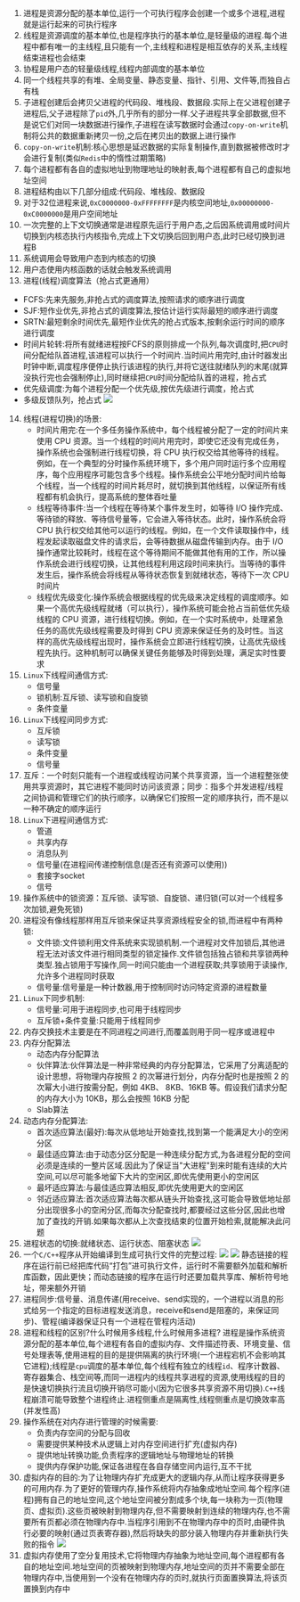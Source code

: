 1. 进程是资源分配的基本单位,运行一个可执行程序会创建一个或多个进程,进程就是运行起来的可执行程序
2. 线程是资源调度的基本单位,也是程序执行的基本单位,是轻量级的进程.每个进程中都有唯一的主线程,且只能有一个,主线程和进程是相互依存的关系,主线程结束进程也会结束
3. 协程是用户态的轻量级线程,线程内部调度的基本单位
4. 同一个线程共享的有堆、全局变量、静态变量、指针、引用、文件等,而独自占有栈
5. 子进程创建后会拷贝父进程的代码段、堆栈段、数据段.实际上在父进程创建子进程后,父子进程除了`pid`外,几乎所有的部分一样.父子进程共享全部数据,但不是说它们对同一块数据进行操作,子进程在读写数据时会通过`copy-on-write`机制将公共的数据重新拷贝一份,之后在拷贝出的数据上进行操作
6. `copy-on-write`机制:核心思想是延迟数据的实际复制操作,直到数据被修改时才会进行复制(类似`Redis`中的惰性过期策略)
7. 每个进程都有各自的虚拟地址到物理地址的映射表,每个进程都有自己的虚拟地址空间
8. 进程结构由以下几部分组成:代码段、堆栈段、数据段
9. 对于32位进程来说,`0xC0000000-0xFFFFFFFF`是内核空间地址,`0x00000000-0xC0000000`是用户空间地址
10. 一次完整的上下文切换通常是进程原先运行于用户态,之后因系统调用或时间片切换到内核态执行内核指令,完成上下文切换后回到用户态,此时已经切换到进程B
11. 系统调用会导致用户态到内核态的切换
12. 用户态使用内核函数的话就会触发系统调用
13. 进程(线程)调度算法（抢占式更通用）
   * FCFS:先来先服务,非抢占式的调度算法,按照请求的顺序进行调度
   * SJF:短作业优先,非抢占式的调度算法,按估计运行实际最短的顺序进行调度
   * SRTN:最短剩余时间优先,最短作业优先的抢占式版本,按剩余运行时间的顺序进行调度
   * 时间片轮转:将所有就绪进程按FCFS的原则排成一个队列,每次调度时,把`CPU`时间分配给队首进程,该进程可以执行一个时间片.当时间片用完时,由计时器发出时钟中断,调度程序便停止执行该进程的执行,并将它送往就绪队列的末尾(就算没执行完也会强制停止),同时继续把`CPU`时间分配给队首的进程，抢占式
   * 优先级调度:为每个进程分配一个优先级,按优先级进行调度，抢占式
   * 多级反馈队列，抢占式
   ![](../markdown图像集/2025-03-09-17-35-24.png)  
14. 线程(进程切换)的场景:
    * 时间片用完:在一个多任务操作系统中，每个线程被分配了一定的时间片来使用 CPU 资源。当一个线程的时间片用完时，即使它还没有完成任务，操作系统也会强制进行线程切换，将 CPU 执行权交给其他等待的线程。例如，在一个典型的分时操作系统环境下，多个用户同时运行多个应用程序，每个应用程序可能包含多个线程。操作系统会公平地分配时间片给每个线程，当一个线程的时间片耗尽时，就切换到其他线程，以保证所有线程都有机会执行，提高系统的整体吞吐量
    * 线程等待事件:当一个线程在等待某个事件发生时，如等待 I/O 操作完成、等待锁的释放、等待信号量等，它会进入等待状态。此时，操作系统会将 CPU 执行权交给其他可以运行的线程。例如，在一个文件读取操作中，线程发起读取磁盘文件的请求后，会等待数据从磁盘传输到内存。由于 I/O 操作通常比较耗时，线程在这个等待期间不能做其他有用的工作，所以操作系统会进行线程切换，让其他线程利用这段时间来执行。当等待的事件发生后，操作系统会将线程从等待状态恢复到就绪状态，等待下一次 CPU 时间片
    * 线程优先级变化:操作系统会根据线程的优先级来决定线程的调度顺序。如果一个高优先级线程就绪（可以执行），操作系统可能会抢占当前低优先级线程的 CPU 资源，进行线程切换。例如，在一个实时系统中，处理紧急任务的高优先级线程需要及时得到 CPU 资源来保证任务的及时性。当这样的高优先级线程出现时，操作系统会立即进行线程切换，让高优先级线程先执行。这种机制可以确保关键任务能够及时得到处理，满足实时性要求
15. `Linux`下线程间通信方式:
    * 信号量
    * 锁机制:互斥锁、读写锁和自旋锁
    * 条件变量
16. `Linux`下线程间同步方式:
    * 互斥锁
    * 读写锁
    * 条件变量
    * 信号量
17. 互斥：一个时刻只能有一个进程或线程访问某个共享资源，当一个进程整张使用共享资源时，其它进程不能同时访问该资源；同步：指多个并发进程/线程之间协调和管理它们的执行顺序，以确保它们按照一定的顺序执行，而不是以一种不确定的顺序运行
18. `Linux`下进程间通信方式:
    * 管道
    * 共享内存
    * 消息队列
    * 信号量(在进程间传递控制信息(是否还有资源可以使用))
    * 套接字socket
    * 信号
19. 操作系统中的锁资源：互斥锁、读写锁、自旋锁、递归锁(可以对一个线程多次加锁,避免死锁)
20. 进程没有像线程那样用互斥锁来保证共享资源线程安全的锁,而进程中有两种锁:
    * 文件锁:文件锁利用文件系统来实现锁机制.一个进程对文件加锁后,其他进程无法对该文件进行相同类型的锁定操作.文件锁包括独占锁和共享锁两种类型.独占锁用于写操作,同一时间只能由一个进程获取;共享锁用于读操作,允许多个进程同时获取
    * 信号量:信号量是一种计数器,用于控制同时访问特定资源的进程数量
21. `Linux`下同步机制:
    * 信号量:可用于进程同步,也可用于线程同步
    * 互斥锁+条件变量:只能用于线程同步
22. 内存交换技术主要是在不同进程之间进行,而覆盖则用于同一程序或进程中
23. 内存分配算法
    * 动态内存分配算法
    * 伙伴算法:伙伴算法是一种非常经典的内存分配算法，它采用了分离适配的设计思想，将物理内存按照 2 的次幂进行划分，内存分配时也是按照 2 的次幂大小进行按需分配，例如 4KB、 8KB、16KB 等。假设我们请求分配的内存大小为 10KB，那么会按照 16KB 分配
    * Slab算法
24. 动态内存分配算法:
    * 首次适应算法(最好):每次从低地址开始查找,找到第一个能满足大小的空闲分区
    * 最佳适应算法:由于动态分区分配是一种连续分配方式,为各进程分配的空间必须是连续的一整片区域.因此为了保证当"大进程"到来时能有连续的大片空间,可以尽可能多地留下大片的空闲区,即优先使用更小的空闲区
    * 最坏适应算法:与最佳适应算法相反,即优先使用更大的空闲区
    * 邻近适应算法:首次适应算法每次都从链头开始查找,这可能会导致低地址部分出现很多小的空闲分区,而每次分配查找时,都要经过这些分区,因此也增加了查找的开销.如果每次都从上次查找结束的位置开始检索,就能解决此问题
25. 进程状态的切换:就绪状态、运行状态、阻塞状态
    ![](../markdown图像集/2025-03-09-21-42-50.png)
26. 一个`C/C++`程序从开始编译到生成可执行文件的完整过程:
    ![](../markdown图像集/2025-03-09-21-43-39.png)
    ![](../markdown图像集/2025-03-09-21-43-46.png)
    静态链接的程序在运行前已经把库代码“打包”进可执行文件，运行时不需要额外加载和解析库函数，因此更快；而动态链接的程序在运行时还要加载共享库、解析符号地址，带来额外开销
27. 进程同步:信号量、消息传递(用receive、send实现的，一个进程以消息的形式给另一个指定的目标进程发送消息，receive和send是阻塞的，来保证同步)、管程(编译器保证只有一个进程在管程内活动)
28. 进程和线程的区别?什么时候用多线程,什么时候用多进程?
    进程是操作系统资源分配的基本单位,每个进程有各自的虚拟内存、文件描述符表、环境变量、信号处理表等,使用进程的目的是提供隔离的执行环境(一个进程宕机不会影响其它进程);线程是`cpu`调度的基本单位,每个线程有独立的线程`id`、程序计数器、寄存器集合、栈空间等,而同一进程内的线程共享进程的资源,使用线程的目的是快速切换执行流且切换开销尽可能小(因为它很多共享资源不用切换).`C++`线程崩溃可能导致整个进程终止.进程侧重点是隔离性,线程侧重点是切换效率高(并发性高)
29. 操作系统在对内存进行管理的时候需要:
    * 负责内存空间的分配与回收
    * 需要提供某种技术从逻辑上对内存空间进行扩充(虚拟内存)
    * 提供地址转换功能,负责程序的逻辑地址与物理地址的转换
    * 提供内存保护功能,保证各进程在各自存储空间内运行,互不干扰
30. 虚拟内存的目的:为了让物理内存扩充成更大的逻辑内存,从而让程序获得更多的可用内存.为了更好的管理内存,操作系统将内存抽象成地址空间.每个程序(进程)拥有自己的地址空间,这个地址空间被分割成多个块,每一块称为一页(物理页、虚拟页).这些页被映射到物理内存,但不需要映射到连续的物理内存,也不需要所有页都必须在物理内存中.当程序引用到不在物理内存中的页时,由硬件执行必要的映射(通过页表寄存器),然后将缺失的部分装入物理内存并重新执行失败的指令
    ![](../markdown图像集/2025-03-09-21-52-58.png)
31. 虚拟内存使用了空分复用技术,它将物理内存抽象为地址空间,每个进程都有各自的地址空间.地址空间的页被映射到物理内存,地址空间的页并不需要全部在物理内存中,当使用到一个没有在物理内存的页时,就执行页面置换算法,将该页置换到内存中
                                                                       